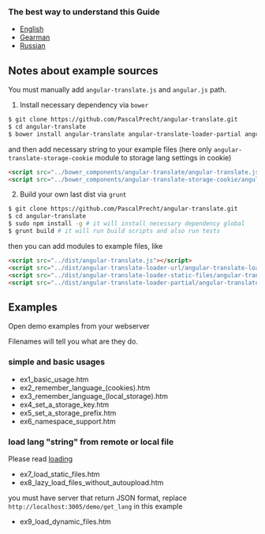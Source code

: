 ### The best way to understand this Guide 
* [English](http://pascalprecht.github.io/angular-translate/docs/en/#/guide)
* [Gearman](http://pascalprecht.github.io/angular-translate/docs/de/#/guide)
* [Russian](http://pascalprecht.github.io/angular-translate/docs/ru/#/guide)

## Notes about example sources

You must manually add ```angular-translate.js``` and ```angular.js``` path.

1) Install necessary dependency via ```bower```

```bash
$ git clone https://github.com/PascalPrecht/angular-translate.git
$ cd angular-translate
$ bower install angular-translate angular-translate-loader-partial angular-translate-storage-cookie angular-translate-handler-log angular-translate-loader-static-files angular-translate-storage-local angular-translate-interpolation-messageformat angular-translate-loader-url
```

and then add necessary string to your example files (here only ```angular-translate-storage-cookie``` module to storage lang settings in cookie)

```html
<script src="../bower_components/angular-translate/angular-translate.js"></script>
<script src="../bower_components/angular-translate-storage-cookie/angular-translate-storage-cookie.js"></script>
```

2) Build your own last dist via ```grunt```

```bash
$ git clone https://github.com/PascalPrecht/angular-translate.git
$ cd angular-translate
$ sudo npm install -g # it will install necessary dependency global
$ grunt build # it will run build scripts and also run tests
```

then you can add modules to example files, like

```html
<script src="../dist/angular-translate.js"></script>
<script src="../dist/angular-translate-loader-url/angular-translate-loader-url.js"></script>
<script src="../dist/angular-translate-loader-static-files/angular-translate-loader-static-files.js"></script>
<script src="../dist/angular-translate-loader-partial/angular-translate-loader-partial.js"></script>
```


## Examples

Open demo examples from your webserver

Filenames will tell you what are they do.

### simple and basic usages
* ex1_basic_usage.htm
* ex2_remember_language_(cookies).htm
* ex3_remember_language_(local_storage).htm
* ex4_set_a_storage_key.htm
* ex5_set_a_storage_prefix.htm
* ex6_namespace_support.htm

### load lang "string" from remote or local file
Please read [loading](http://pascalprecht.github.io/angular-translate/docs/en/#/guide/10_asynchronous-loading)
* ex7_load_static_files.htm
* ex8_lazy_load_files_without_autoupload.htm

you must have server that return JSON format, replace ```http://localhost:3005/demo/get_lang``` in this example
* ex9_load_dynamic_files.htm
